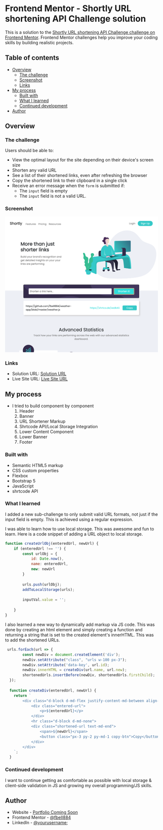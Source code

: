 # Frontend Mentor - Shortly URL shortening API Challenge solution

This is a solution to the [Shortly URL shortening API Challenge challenge on Frontend Mentor](https://www.frontendmentor.io/challenges/url-shortening-api-landing-page-2ce3ob-G). Frontend Mentor challenges help you improve your coding skills by building realistic projects. 

## Table of contents

- [Overview](#overview)
  - [The challenge](#the-challenge)
  - [Screenshot](#screenshot)
  - [Links](#links)
- [My process](#my-process)
  - [Built with](#built-with)
  - [What I learned](#what-i-learned)
  - [Continued development](#continued-development)
- [Author](#author)

## Overview

### The challenge

Users should be able to:

- View the optimal layout for the site depending on their device's screen size
- Shorten any valid URL
- See a list of their shortened links, even after refreshing the browser
- Copy the shortened link to their clipboard in a single click
- Receive an error message when the `form` is submitted if:
  - The `input` field is empty
  - The `input` field is not a valid URL. 

### Screenshot

![Solution Preview Screenshot](./images/screenshot.png)

### Links

- Solution URL: [Solution URL](https://www.frontendmentor.io/solutions/responsive-url-shortener-landing-page-nSvBi0IGrK)
- Live Site URL: [Live Site URL](https://shortenitfrancis.netlify.app/)

## My process

- I tried to build component by component
  1. Header
  2. Banner 
  3. URL Shortener Markup
  4. Shrtcode API/Local Storage Integration
  5. Lower Content Component
  6. Lower Banner
  7. Footer

### Built with

- Semantic HTML5 markup
- CSS custom properties
- Flexbox
- Bootstrap 5
- JavaScript
- shrtcode API 

### What I learned

I added a new sub-challenge to only submit valid URL formats, not just if the input field is empty. This is achieved using a regular expression. 

I was able to learn how to use local storage. This was awesome and fun to learn. Here is a code snippet of adding a URL object to local storage. 

```js
function createUrlObj(enteredUrl, newUrl) {
    if (enteredUrl !== '') {
        const urlObj = {
            id: Date.now(),
            name: enteredUrl,
            new: newUrl
        }

        urls.push(urlObj);
        addToLocalStorage(urls);

        inputVal.value = '';

    }
}
```
I also learned a new way to dynamically add markup via JS code. This was done by creating an html element and simply creating a function and returning a string that is set to the created element's innerHTML. This was to add the shortened URLs. 

```js
 urls.forEach(url => {
        const newDiv = document.createElement('div');
        newDiv.setAttribute("class", "urls w-100 px-3");
        newDiv.setAttribute('data-key', url.id);
        newDiv.innerHTML = createDiv(url.name, url.new);
        shortenedUrls.insertBefore(newDiv, shortenedUrls.firstChild);
  });

  function createDiv(enteredUrl, newUrl) {      
    return `
        <div class="d-block d-md-flex justify-content-md-between align-items-center">
            <div class="entered-url">
                <p>${enteredUrl}</p>
            </div>
            <hr class="d-block d-md-none">
            <div class="shortened-url text-md-end">
                <span>${newUrl}</span>
                <button class="px-3 py-2 py-md-1 copy-btn">Copy</button>
            </div>
        </div>
    `;
  }
```

### Continued development

I want to continue getting as comfortable as possible with local storage & client-side validation in JS and growing my overall programming/JS skills. 

## Author

- Website - [Portfolio Coming Soon]()
- Frontend Mentor - [@fbell884](https://www.frontendmentor.io/profile/fbell884)
- LinkedIn - [@yourusername](https://www.linkedin.com/in/francis-bell/);


